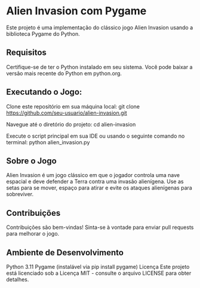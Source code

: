 # Alien Invasion com Pygame 

Este projeto é uma implementação do clássico jogo Alien Invasion usando a biblioteca Pygame do Python.

## Requisitos
Certifique-se de ter o Python instalado em seu sistema. Você pode baixar a versão mais recente do Python em python.org.

## Executando o Jogo:

Clone este repositório em sua máquina local:
git clone https://github.com/seu-usuario/alien-invasion.git

Navegue até o diretório do projeto:
cd alien-invasion

Execute o script principal em sua IDE ou usando o seguinte comando no terminal:
python alien_invasion.py

## Sobre o Jogo
Alien Invasion é um jogo clássico em que o jogador controla uma nave espacial e deve defender a Terra contra uma invasão alienígena. Use as setas para se mover, espaço para atirar e evite os ataques alienígenas para sobreviver.

## Contribuições
Contribuições são bem-vindas! Sinta-se à vontade para enviar pull requests para melhorar o jogo.

## Ambiente de Desenvolvimento
Python 3.11
Pygame (instalável via pip install pygame)
Licença
Este projeto está licenciado sob a Licença MIT - consulte o arquivo LICENSE para obter detalhes.

